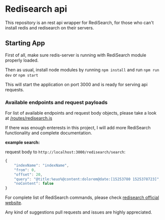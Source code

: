 # Redisearch api

This repository is an rest api wrapper for RediSearch, for those who can't install redis and redisearch on their servers.


## Starting App

First of all, make sure redis-server is running with RediSearch module properly loaded. 

Then as usual, install node modules by running `npm install` and run `npm run dev` or `npm start`

This will start the application on port 3000 and is ready for serving api requests.

### Available endpoints and request payloads

For list of available endpoints and request body objects, please take a look at [/routes/redisearch.js](https://github.com/7kmCo/redisearch-koajs-api/blob/dev/routes/redisearch.js)

If there was enough enterests in this project, I will add more RediSearch functionality and complete documentation. 

**example search:**

request body to `http://localhost:3000/redisearch/search`:

```js
{
	"indexName": "indexName",
	"from": 0,
	"offset": 20,
	"query": "@title:%euo%@content:dolorem@date:[15253780 1525378723]",
	"noContent": false
}
```

For complete list of RediSearch commands, please check [redisearch official website](https://oss.redislabs.com/redisearch/Commands.html).


Any kind of suggestions pull requests and issues are highly appreciated.